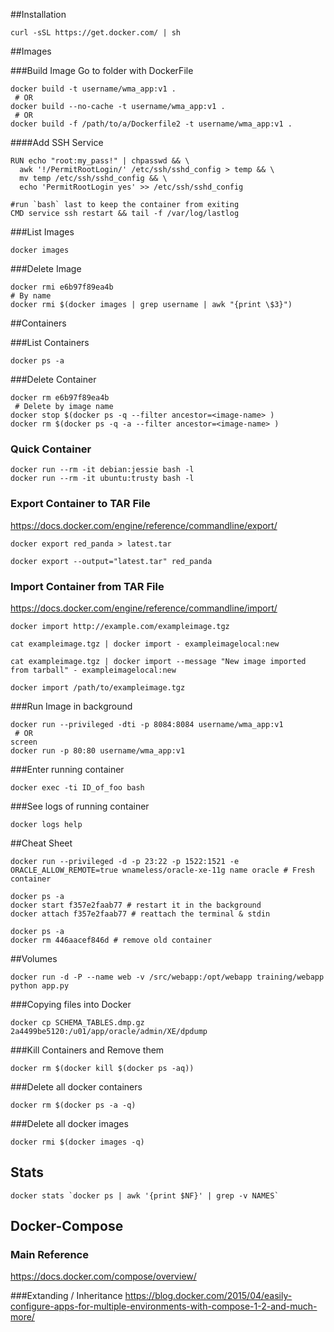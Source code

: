 

##Installation
```
curl -sSL https://get.docker.com/ | sh
```

##Images

###Build Image
Go to folder with DockerFile
```
docker build -t username/wma_app:v1 .
 # OR
docker build --no-cache -t username/wma_app:v1 .
 # OR
docker build -f /path/to/a/Dockerfile2 -t username/wma_app:v1 .
```

####Add SSH Service
```
RUN echo "root:my_pass!" | chpasswd && \
  awk '!/PermitRootLogin/' /etc/ssh/sshd_config > temp && \
  mv temp /etc/ssh/sshd_config && \
  echo 'PermitRootLogin yes' >> /etc/ssh/sshd_config

#run `bash` last to keep the container from exiting
CMD service ssh restart && tail -f /var/log/lastlog
```

###List Images
```
docker images
```

###Delete Image
```
docker rmi e6b97f89ea4b
# By name
docker rmi $(docker images | grep username | awk "{print \$3}")
```
##Containers

###List Containers
```
docker ps -a
```

###Delete Container
```
docker rm e6b97f89ea4b
 # Delete by image name
docker stop $(docker ps -q --filter ancestor=<image-name> )
docker rm $(docker ps -q -a --filter ancestor=<image-name> )
```

### Quick Container
```
docker run --rm -it debian:jessie bash -l
docker run --rm -it ubuntu:trusty bash -l
```

### Export Container to TAR File
<https://docs.docker.com/engine/reference/commandline/export/>
```
docker export red_panda > latest.tar

docker export --output="latest.tar" red_panda
```

### Import Container from TAR File
<https://docs.docker.com/engine/reference/commandline/import/>
```
docker import http://example.com/exampleimage.tgz

cat exampleimage.tgz | docker import - exampleimagelocal:new

cat exampleimage.tgz | docker import --message "New image imported from tarball" - exampleimagelocal:new

docker import /path/to/exampleimage.tgz
```

###Run Image in background
```
docker run --privileged -dti -p 8084:8084 username/wma_app:v1
 # OR
screen
docker run -p 80:80 username/wma_app:v1
```

###Enter running container
```
docker exec -ti ID_of_foo bash
```

###See logs of running container
```
docker logs help
```


##Cheat Sheet


```
docker run --privileged -d -p 23:22 -p 1522:1521 -e ORACLE_ALLOW_REMOTE=true wnameless/oracle-xe-11g name oracle # Fresh container
```
```
docker ps -a
docker start f357e2faab77 # restart it in the background
docker attach f357e2faab77 # reattach the terminal & stdin
```
```
docker ps -a
docker rm 446aacef846d # remove old container
```

##Volumes
```
docker run -d -P --name web -v /src/webapp:/opt/webapp training/webapp python app.py
```

###Copying files into Docker
```
docker cp SCHEMA_TABLES.dmp.gz 2a4499be5120:/u01/app/oracle/admin/XE/dpdump
```

###Kill Containers and Remove them
```
docker rm $(docker kill $(docker ps -aq))
```

###Delete all docker containers
```
docker rm $(docker ps -a -q)
```
###Delete all docker images
```
docker rmi $(docker images -q)
```

## Stats
```
docker stats `docker ps | awk '{print $NF}' | grep -v NAMES`
```

## Docker-Compose

### Main Reference
<https://docs.docker.com/compose/overview/>

###Extanding / Inheritance
<https://blog.docker.com/2015/04/easily-configure-apps-for-multiple-environments-with-compose-1-2-and-much-more/>